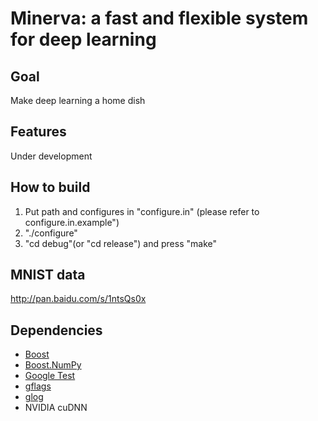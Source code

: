 # Minerva: a fast and flexible system for deep learning

## Goal
Make deep learning a home dish

## Features
Under development

## How to build
1. Put path and configures in "configure.in" (please refer to configure.in.example")
2. "./configure"
3. "cd debug"(or "cd release") and press "make"

## MNIST data

http://pan.baidu.com/s/1ntsQs0x

## Dependencies

* [Boost](http://www.boost.org/)
* [Boost.NumPy](https://github.com/ndarray/Boost.NumPy)
* [Google Test](https://code.google.com/p/googletest/)
* [gflags](https://code.google.com/p/gflags/)
* [glog](https://code.google.com/p/google-glog/)
* NVIDIA cuDNN
